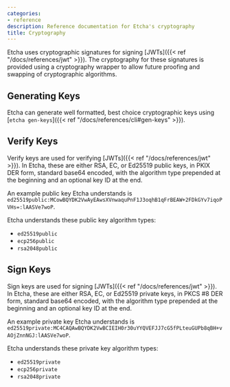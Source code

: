 ```yaml
---
categories:
- reference
description: Reference documentation for Etcha's cryptography
title: Cryptography
---
```


Etcha uses cryptographic signatures for signing [JWTs]({{< ref "/docs/references/jwt" >}}).  The cryptography for these signatures is provided using a cryptography wrapper to allow future proofing and swapping of cryptographic algorithms.

## Generating Keys

Etcha can generate well formatted, best choice cryptographic keys using [`etcha gen-keys`]({{< ref "/docs/references/cli#gen-keys" >}}).

## Verify Keys

Verify keys are used for verifying [JWTs]({{< ref "/docs/references/jwt" >}}).  In Etcha, these are either RSA, EC, or Ed25519 public keys, in PKIX DER form, standard base64 encoded, with the algorithm type prepended at the beginning and an optional key ID at the end.

An example public key Etcha understands is `ed25519public:MCowBQYDK2VwAyEAwsXVnwaquPnF1J3oqhB1qFrBEAW+2FDkGYv7iqoPVHs=:lAASVe7woP`.

Etcha understands these public key algorithm types:

- `ed25519public`
- `ecp256public`
- `rsa2048public`

## Sign Keys

Sign keys are used for signing [JWTs]({{< ref "/docs/references/jwt" >}}).  In Etcha, these are either RSA, EC, or Ed25519 private keys, in PKCS #8 DER form, standard base64 encoded, with the algorithm type prepended at the beginning and an optional key ID at the end.

An example private key Etcha understands is `ed25519private:MC4CAQAwBQYDK2VwBCIEIH0r30uYYQVEFJJ7cG5fPLteuGUPb8qBH+vAOjZnnNGJ:lAASVe7woP`.

Etcha understands these private key algorithm types:

- `ed25519private`
- `ecp256private`
- `rsa2048private`
